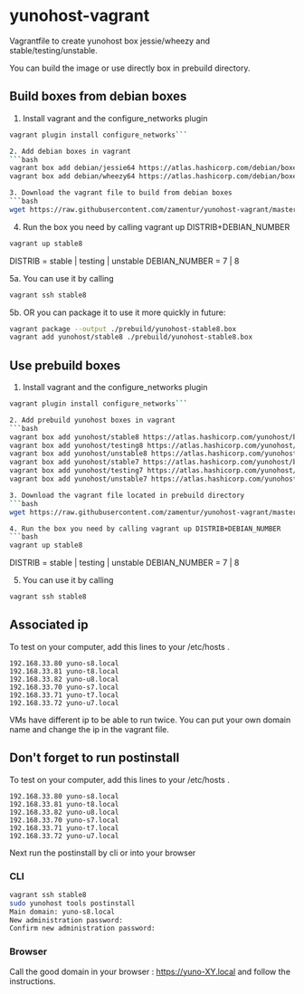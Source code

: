# yunohost-vagrant
Vagrantfile to create yunohost box jessie/wheezy and stable/testing/unstable.

You can build the image or use directly box in prebuild directory.

## Build boxes from debian boxes
1. Install vagrant and the configure_networks plugin
```bash
vagrant plugin install configure_networks```

2. Add debian boxes in vagrant
```bash
vagrant box add debian/jessie64 https://atlas.hashicorp.com/debian/boxes/jessie64/versions/8.2.0/providers/virtualbox.box
vagrant box add debian/wheezy64 https://atlas.hashicorp.com/debian/boxes/wheezy64/versions/7.9.0/providers/virtualbox.box```

3. Download the vagrant file to build from debian boxes
```bash
wget https://raw.githubusercontent.com/zamentur/yunohost-vagrant/master/Vagrantfile
```

4. Run the box you need by calling vagrant up DISTRIB+DEBIAN_NUMBER
```bash
vagrant up stable8
```

DISTRIB = stable | testing | unstable
DEBIAN_NUMBER = 7 | 8

5a. You can use it by calling
```bash
vagrant ssh stable8
```

5b. OR you can package it to use it more quickly in future:
```bash
vagrant package --output ./prebuild/yunohost-stable8.box
vagrant add yunohost/stable8 ./prebuild/yunohost-stable8.box
```


## Use prebuild boxes
1. Install vagrant and the configure_networks plugin
```bash
vagrant plugin install configure_networks```

2. Add prebuild yunohost boxes in vagrant
```bash
vagrant box add yunohost/stable8 https://atlas.hashicorp.com/yunohost/boxes/stable8/versions/1.0.0/providers/virtualbox.box
vagrant box add yunohost/testing8 https://atlas.hashicorp.com/yunohost/boxes/testing8/versions/1.0.0/providers/virtualbox.box
vagrant box add yunohost/unstable8 https://atlas.hashicorp.com/yunohost/boxes/unstable8/versions/1.0.0/providers/virtualbox.box
vagrant box add yunohost/stable7 https://atlas.hashicorp.com/yunohost/boxes/stable7/versions/1.0.0/providers/virtualbox.box
vagrant box add yunohost/testing7 https://atlas.hashicorp.com/yunohost/boxes/testing7/versions/1.0.0/providers/virtualbox.box
vagrant box add yunohost/unstable7 https://atlas.hashicorp.com/yunohost/boxes/unstable7/versions/1.0.0/providers/virtualbox.box```

3. Download the vagrant file located in prebuild directory
```bash
wget https://raw.githubusercontent.com/zamentur/yunohost-vagrant/master/prebuild/Vagrantfile```

4. Run the box you need by calling vagrant up DISTRIB+DEBIAN_NUMBER
```bash
vagrant up stable8
```

DISTRIB = stable | testing | unstable
DEBIAN_NUMBER = 7 | 8

5. You can use it by calling
```bash
vagrant ssh stable8
```

## Associated ip

To test on your computer, add this lines to your /etc/hosts .
```
192.168.33.80 yuno-s8.local
192.168.33.81 yuno-t8.local
192.168.33.82 yuno-u8.local
192.168.33.70 yuno-s7.local
192.168.33.71 yuno-t7.local
192.168.33.72 yuno-u7.local
```
VMs have different ip to be able to run twice.
You can put your own domain name and change the ip in the vagrant file.

## Don't forget to run postinstall

To test on your computer, add this lines to your /etc/hosts .
```
192.168.33.80 yuno-s8.local
192.168.33.81 yuno-t8.local
192.168.33.82 yuno-u8.local
192.168.33.70 yuno-s7.local
192.168.33.71 yuno-t7.local
192.168.33.72 yuno-u7.local
```

Next run the postinstall by cli or into your browser

### CLI
```bash
vagrant ssh stable8
sudo yunohost tools postinstall
Main domain: yuno-s8.local
New administration password: 
Confirm new administration password:
```

### Browser
Call the good domain in your browser : https://yuno-XY.local and follow the instructions.

